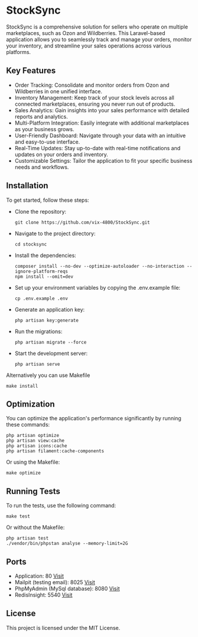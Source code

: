 # StockSync

StockSync is a comprehensive solution for sellers who operate on multiple marketplaces, such as Ozon and Wildberries. This Laravel-based application allows you to seamlessly track and manage your orders, monitor your inventory, and streamline your sales operations across various platforms.

## Key Features

-   Order Tracking: Consolidate and monitor orders from Ozon and Wildberries in one unified interface.
-   Inventory Management: Keep track of your stock levels across all connected marketplaces, ensuring you never run out of products.
-   Sales Analytics: Gain insights into your sales performance with detailed reports and analytics.
-   Multi-Platform Integration: Easily integrate with additional marketplaces as your business grows.
-   User-Friendly Dashboard: Navigate through your data with an intuitive and easy-to-use interface.
-   Real-Time Updates: Stay up-to-date with real-time notifications and updates on your orders and inventory.
-   Customizable Settings: Tailor the application to fit your specific business needs and workflows.

## Installation

To get started, follow these steps:

-   Clone the repository:

    ```
    git clone https://github.com/vix-4800/StockSync.git
    ```

-   Navigate to the project directory:

    ```
    cd stocksync
    ```

-   Install the dependencies:

    ```
    composer install --no-dev --optimize-autoloader --no-interaction --ignore-platform-reqs
    npm install --omit=dev
    ```

-   Set up your environment variables by copying the .env.example file:

    ```
    cp .env.example .env
    ```

-   Generate an application key:

    ```
    php artisan key:generate
    ```

-   Run the migrations:

    ```
    php artisan migrate --force
    ```

-   Start the development server:

    ```
    php artisan serve
    ```

Alternatively you can use Makefile

```
make install
```

## Optimization

You can optimize the application's performance significantly by running these commands:

```
php artisan optimize
php artisan view:cache
php artisan icons:cache
php artisan filament:cache-components
```

Or using the Makefile:

```
make optimize
```

## Running Tests

To run the tests, use the following command:

```
make test
```

Or without the Makefile:

```
php artisan test
./vendor/bin/phpstan analyse --memory-limit=2G
```

## Ports

-   Application: 80 <a href="http://localhost">Visit</a>
-   Mailpit (testing email): 8025 <a href="http://localhost:8025">Visit</a>
-   PhpMyAdmin (MySql database): 8080 <a href="http://localhost:8080">Visit</a>
-   RedisInsight: 5540 <a href="http://localhost:5540">Visit</a>

## License

This project is licensed under the MIT License.
